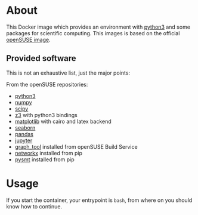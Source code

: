 # About

This Docker image which provides an environment with [python3](https://www.python.org/) and some packages for scientific computing.
This images is based on the official [openSUSE image](https://hub.docker.com/_/opensuse/).

## Provided software
This is not an exhaustive list, just the major points:

From the openSUSE repositories:

* [python3](https://www.python.org/)
* [numpy](http://www.numpy.org/)
* [scipy](https://www.scipy.org/)
* [z3](https://github.com/Z3Prover/z3.git) with python3 bindings
* [matplotlib](https://matplotlib.org/) with cairo and latex backend
* [seaborn](https://seaborn.pydata.org/)
* [pandas](https://pandas.pydata.org/)
* [jupyter](https://jupyter.org/)
* [graph_tool](https://graph-tool.skewed.de/) installed from openSUSE Build Service
* [networkx](https://networkx.github.io) installed from pip
* [pysmt](https://stackoverflow.com/questions/23450572/which-logics-are-supported-by-z3) installed from pip
 

#  Usage

If you start the container, your entrypoint is ```bash```, from where on you should know how to continue.
